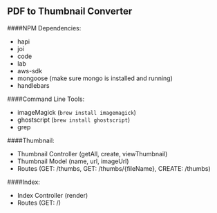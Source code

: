 ## PDF to Thumbnail Converter

####NPM Dependencies:

- hapi
- joi
- code
- lab
- aws-sdk
- mongoose (make sure mongo is installed and running)
- handlebars

####Command Line Tools:

- imageMagick (`brew install imagemagick`)
- ghostscript (`brew install ghostscript`)
- grep

####Thumbnail:

- Thumbnail Controller (getAll, create, viewThumbnail)
- Thumbnail Model (name, url, imageUrl)
- Routes (GET: /thumbs, GET: /thumbs/{fileName}, CREATE: /thumbs)

####Index:

- Index Controller (render)
- Routes (GET: /)
